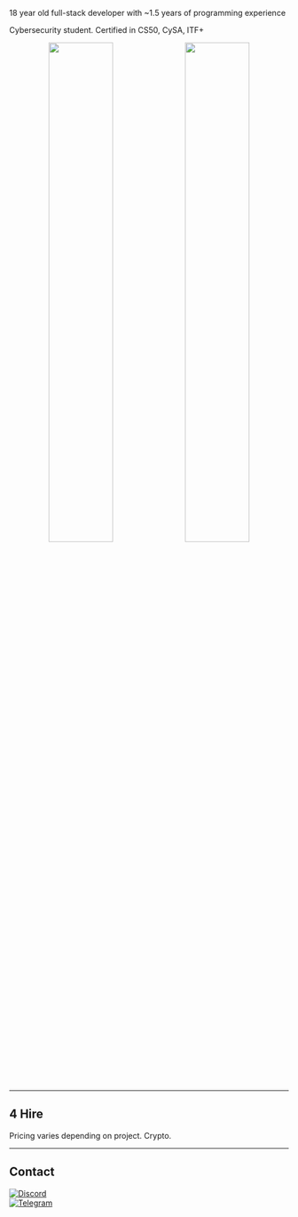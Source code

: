 18 year old full-stack developer with ~1.5 years of programming experience

Cybersecurity student. Certified in CS50, CySA, ITF+

<p align="center">
  <img src="https://github-readme-stats.vercel.app/api/top-langs/?username=7sck&layout=compact&hide_border=true&theme=dark&bg_color=0D1117&title_color=FFFFFF&text_color=FFFFFF" width="48%" />
  <img src="https://github-readme-stats.vercel.app/api?username=7sck&show_icons=true&hide_border=true&theme=dark&bg_color=0D1117&title_color=FFFFFF&text_color=FFFFFF&icon_color=FFFFFF" width="48%" />
</p>



---

## 4 Hire

Pricing varies depending on project. Crypto.

---

## Contact

[![Discord](https://custom-icon-badges.herokuapp.com/badge/Discord-hci5-7289DA?style=for-the-badge&logo=discord&logoColor=white)](https://discordapp.com/users/1290478829168623616)  
[![Telegram](https://img.shields.io/badge/Telegram-%40t0rnly-2CA5E0?style=for-the-badge&logo=telegram&logoColor=white)](https://t.me/t0rnly)
